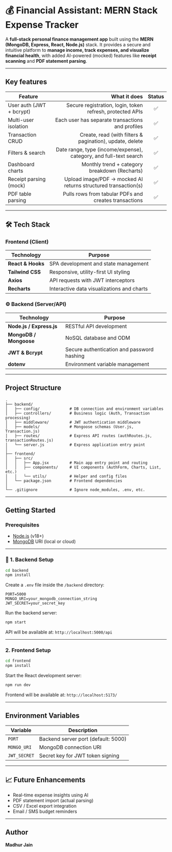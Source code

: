 # 💰 Financial Assistant: MERN Stack Expense Tracker

A **full-stack personal finance management app** built using the **MERN (MongoDB, Express, React, Node.js)** stack.
It provides a secure and intuitive platform to **manage income, track expenses, and visualize financial health**, with added AI-powered (mocked) features like **receipt scanning** and **PDF statement parsing**.

---

## Key features

| Feature                  |                                                      What it does | Status |
| ------------------------ | ----------------------------------------------------------------: | :----: |
| User auth (JWT + bcrypt) |         Secure registration, login, token refresh, protected APIs |    ✅   |
| Multi-user isolation     |                  Each user has separate transactions and profiles |    ✅   |
| Transaction CRUD         |          Create, read (with filters & pagination), update, delete |    ✅   |
| Filters & search         | Date range, type (income/expense), category, and full-text search |    ✅   |
| Dashboard charts         |                     Monthly trend + category breakdown (Recharts) |    ✅   |
| Receipt parsing (mock)   |    Upload image/PDF → mocked AI returns structured transaction(s) |    ✅   |
| PDF table parsing        |             Pulls rows from tabular PDFs and creates transactions |    ✅   |


---

## 🛠️ Tech Stack

###  Frontend (Client)

| Technology        | Purpose                                    |
| ----------------- | ------------------------------------------ |
| **React & Hooks** | SPA development and state management       |
| **Tailwind CSS**  | Responsive, utility-first UI styling       |
| **Axios**         | API requests with JWT interceptors         |
| **Recharts**      | Interactive data visualizations and charts |

### ⚙️ Backend (Server/API)

| Technology               | Purpose                                    |
| ------------------------ | ------------------------------------------ |
| **Node.js / Express.js** | RESTful API development                    |
| **MongoDB / Mongoose**   | NoSQL database and ODM                     |
| **JWT & Bcrypt**         | Secure authentication and password hashing |
| **dotenv**               | Environment variable management            |

---

##  Project Structure

```
.
├── backend/
│   ├── config/             # DB connection and environment variables
│   ├── controllers/        # Business logic (Auth, Transaction processing)
│   ├── middleware/         # JWT authentication middleware
│   ├── models/             # Mongoose schemas (User.js, Transaction.js)
│   ├── routes/             # Express API routes (authRoutes.js, transactionRoutes.js)
│   └── server.js           # Express application entry point
│
├── frontend/
│   ├── src/
│   │   ├── App.jsx         # Main app entry point and routing
│   │   ├── components/     # UI components (AuthForm, Charts, List, etc.)
│   │   └── utils/          # Helper and config files
│   └── package.json        # Frontend dependencies
│
└── .gitignore              # Ignore node_modules, .env, etc.
```

---

##  Getting Started

###  Prerequisites

* [Node.js](https://nodejs.org/) (v18+)
* [MongoDB](https://www.mongodb.com/) URI (local or cloud)

---

### 🔧 1. Backend Setup

```bash
cd backend
npm install
```

Create a `.env` file inside the `/backend` directory:

```env
PORT=5000
MONGO_URI=your_mongodb_connection_string
JWT_SECRET=your_secret_key
```

Run the backend server:

```bash
npm start
```

API will be available at:
 `http://localhost:5000/api`

---

###  2. Frontend Setup

```bash
cd frontend
npm install
```

Start the React development server:

```bash
npm run dev
```

Frontend will be available at:
 `http://localhost:5173/`

---

##  Environment Variables

| Variable     | Description                         |
| ------------ | ----------------------------------- |
| `PORT`       | Backend server port (default: 5000) |
| `MONGO_URI`  | MongoDB connection URI              |
| `JWT_SECRET` | Secret key for JWT token signing    |

---

## 📈 Future Enhancements

*  Real-time expense insights using AI
*  PDF statement import (actual parsing)
*  CSV / Excel export integration
*  Email / SMS budget reminders

---

##  Author

**Madhur Jain**
